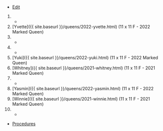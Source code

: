 * [Edit](https://github.com/joejcollins/rhapsody-angel/edit/master/_includes/apiary.md)

1. -
1. [Yvette]({{ site.baseurl }}/queens/2022-yvette.html) (11 x 11 F - 2022 Marked Queen)
1. -
1. -
1. [Yuki]({{ site.baseurl }}/queens/2022-yuki.html) (11 x 11 F - 2022 Marked Queen)
1. [Whitney]({{ site.baseurl }}/queens/2021-whitney.html) (11 x 11 F - 2021 Marked Queen)
1. -
1. [Yasmin]({{ site.baseurl }}/queens/2022-yasmin.html) (11 x 11 F - 2022 Marked Queen)
1. [Winnie]({{ site.baseurl }}/queens/2021-winnie.html) (11 x 11 F - 2021 Marked Queen)
1. -

* [Procedures](https://github.com/joejcollins/rhapsody-angel/raw/master/book/00Book.pdf)
